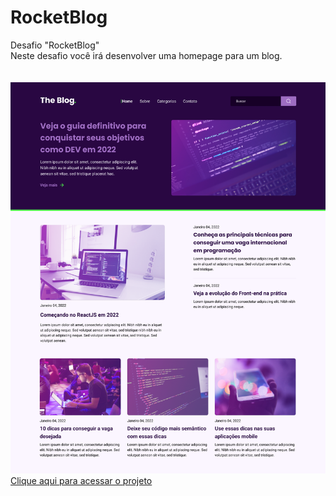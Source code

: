 # RocketBlog
Desafio "RocketBlog"<br>
Neste desafio você irá desenvolver uma homepage para um blog.<br><br><br>
![Dektop](desktop.png)
<a href="https://rocket-blog-silk.vercel.app/">Clique aqui para acessar o projeto</a> 
